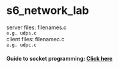 # s6_network_lab

server files: filenames.c<br>
```e.g. udps.c``` <br>
client files: filenamec.c<br>
```e.g. udpc.c```<br>

<h4>Guide to socket programming: <a href="https://www.gta.ufrj.br/ensino/eel878/sockets/index.html">Click here</a></h4>
